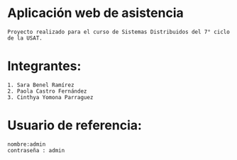 # Aplicación web de asistencia
    Proyecto realizado para el curso de Sistemas Distribuidos del 7° ciclo de la USAT.
# Integrantes:
    1. Sara Benel Ramírez
    2. Paola Castro Fernández
    3. Cinthya Yomona Parraguez
# Usuario de referencia:
    nombre:admin
    contraseña : admin

